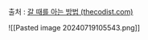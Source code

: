 출처 : [갈 때를 아는 방법 (thecodist.com)](https://thecodist.com/how-to-know-when-its-time-to-go/)

![[Pasted image 20240719105543.png]]

